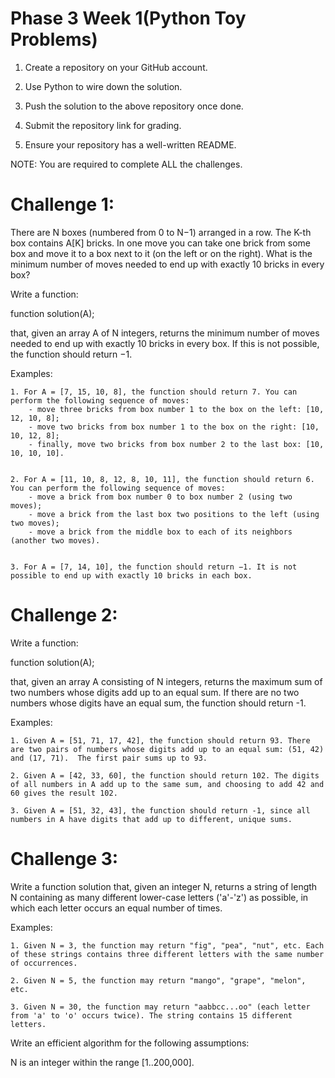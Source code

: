 
# Phase 3 Week 1(Python Toy Problems)

<Prerequisite>

1. Create a repository on your GitHub account.

2. Use Python to wire down the solution.

3. Push the solution to the above repository once done.

4. Submit the repository link for grading.

5. Ensure your repository has a well-written README.

 

NOTE: You are required to complete ALL the challenges.

 

# Challenge 1: 
There are N boxes (numbered from 0 to N−1) arranged in a row. The K-th box contains A[K] bricks. In one move you can take one brick from some box and move it to a box next to it (on the left or on the right). What is the minimum number of moves needed to end up with exactly 10 bricks in every box?


Write a function:

function solution(A);

that, given an array A of N integers, returns the minimum number of moves needed to end up with exactly 10 bricks in every box. If this is not possible, the function should return −1.

Examples:

    1. For A = [7, 15, 10, 8], the function should return 7. You can perform the following sequence of moves:
        - move three bricks from box number 1 to the box on the left: [10, 12, 10, 8];
        - move two bricks from box number 1 to the box on the right: [10, 10, 12, 8];
        - finally, move two bricks from box number 2 to the last box: [10, 10, 10, 10].


    2. For A = [11, 10, 8, 12, 8, 10, 11], the function should return 6. You can perform the following sequence of moves:
        - move a brick from box number 0 to box number 2 (using two moves);
        - move a brick from the last box two positions to the left (using two moves);
        - move a brick from the middle box to each of its neighbors (another two moves).


    3. For A = [7, 14, 10], the function should return −1. It is not possible to end up with exactly 10 bricks in each box.
    

# Challenge 2: 
Write a function:


function solution(A);


that, given an array A consisting of N integers, returns the maximum sum of two numbers whose digits add up to an equal sum. If there are no two numbers whose digits have an equal sum, the function should return -1.

Examples: 

    1. Given A = [51, 71, 17, 42], the function should return 93. There are two pairs of numbers whose digits add up to an equal sum: (51, 42) and (17, 71).  The first pair sums up to 93.

    2. Given A = [42, 33, 60], the function should return 102. The digits of all numbers in A add up to the same sum, and choosing to add 42 and 60 gives the result 102.
    
    3. Given A = [51, 32, 43], the function should return -1, since all numbers in A have digits that add up to different, unique sums.
 

# Challenge 3: 
Write a function solution that, given an integer N, returns a string of length N containing as many different lower-case letters ('a'-'z') as possible, in which each letter occurs an equal number of times.

Examples:

    1. Given N = 3, the function may return "fig", "pea", "nut", etc. Each of these strings contains three different letters with the same number of occurrences.

    2. Given N = 5, the function may return "mango", "grape", "melon", etc.

    3. Given N = 30, the function may return "aabbcc...oo" (each letter from 'a' to 'o' occurs twice). The string contains 15 different letters.
Write an efficient algorithm for the following assumptions:

N is an integer within the range [1..200,000].